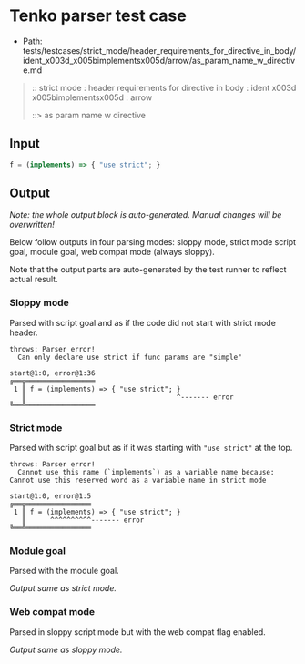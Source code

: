 # Tenko parser test case

- Path: tests/testcases/strict_mode/header_requirements_for_directive_in_body/ident_x003d_x005bimplementsx005d/arrow/as_param_name_w_directive.md

> :: strict mode : header requirements for directive in body : ident x003d x005bimplementsx005d : arrow
>
> ::> as param name w directive

## Input


`````js
f = (implements) => { "use strict"; }
`````

## Output

_Note: the whole output block is auto-generated. Manual changes will be overwritten!_

Below follow outputs in four parsing modes: sloppy mode, strict mode script goal, module goal, web compat mode (always sloppy).

Note that the output parts are auto-generated by the test runner to reflect actual result.

### Sloppy mode

Parsed with script goal and as if the code did not start with strict mode header.

`````
throws: Parser error!
  Can only declare use strict if func params are "simple"

start@1:0, error@1:36
╔══╦═════════════════
 1 ║ f = (implements) => { "use strict"; }
   ║                                     ^------- error
╚══╩═════════════════

`````

### Strict mode

Parsed with script goal but as if it was starting with `"use strict"` at the top.

`````
throws: Parser error!
  Cannot use this name (`implements`) as a variable name because: Cannot use this reserved word as a variable name in strict mode

start@1:0, error@1:5
╔══╦════════════════
 1 ║ f = (implements) => { "use strict"; }
   ║      ^^^^^^^^^^------- error
╚══╩════════════════

`````


### Module goal

Parsed with the module goal.

_Output same as strict mode._

### Web compat mode

Parsed in sloppy script mode but with the web compat flag enabled.

_Output same as sloppy mode._
